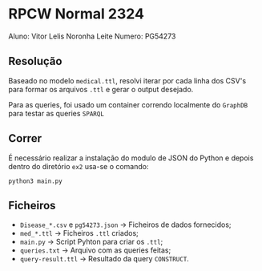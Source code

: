 # RPCW Normal 2324

Aluno: Vitor Lelis Noronha Leite
Numero: PG54273

## Resolução

Baseado no modelo `medical.ttl`, resolvi iterar por cada linha dos CSV's para formar os arquivos `.ttl` e gerar o output desejado.

Para as queries, foi usado um container correndo localmente do `GraphDB` para testar as queries `SPARQL`

## Correr

É necessário realizar a instalação do modulo de JSON do Python e depois dentro do diretório `ex2` usa-se o comando:

    python3 main.py

## Ficheiros

+ `Disease_*.csv` e `pg54273.json` -> Ficheiros de dados fornecidos;
+ `med_*.ttl` -> Ficheiros `.ttl` criados;
+ `main.py` -> Script Pyhton para criar os `.ttl`;
+ `queries.txt` -> Arquivo com as queries feitas;
+ `query-result.ttl` -> Resultado da query `CONSTRUCT`.